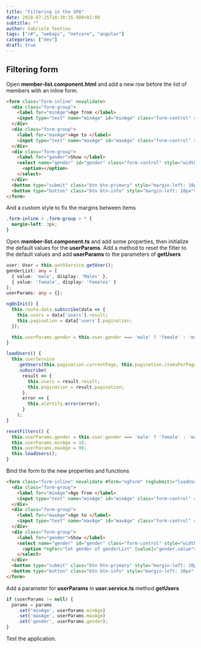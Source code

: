 ```yaml
---
title: "Filtering in the SPA"
date: 2018-07-25T10:30:35.989+02:00
subtitle: ""
author: Gabriele Teotino
tags: ["c#", "webapi", "netcore", "angular"]
categories: ["dev"]
draft: true
---
```


<!--more-->

## Filtering form

Open **member-list.component.html** and add a new row before the list of members with an inline form.

```html
<form class="form-inline" novalidate>
  <div class="form-group">
    <label for="minAge">Age from </label>
    <input type="text" name="minAge" id="minAge" class="form-control" style="width: 70px;">
  </div>
  <div class="form-group">
    <label for="maxAge">Age to </label>
    <input type="text" name="maxAge" id="maxAge" class="form-control" style="width: 70px;">
  </div>
  <div class="form-group">
    <label for="gender">Show </label>
    <select name="gender" id="gender" class="form-control" style="width: 130px;">
      <option></option>
    </select>
  </div>
  <button type="submit" class="btn btn-primary" style="margin-left: 10px">Apply filter</button>
  <button type="button" class="btn btn-info" style="margin-left: 10px">Reset filter</button>
</form>
```

And a custom style to fix the margins between items

```css
.form-inline > .form-group > * {
  margin-left: 3px;
}
```

Open **member-list.component.ts** and add some properties, then initialize the default values for the **userParams**. Add a method to reset the filter to the default values and add **userParams** to the parameters of **getUsers**

```typescript
user: User = this.authService.getUser();
genderList: any = [
  { value: 'male', display: 'Males' },
  { value: 'female', display: 'Females' }
];
userParams: any = {};

ngOnInit() {
  this.route.data.subscribe(data => {
    this.users = data['users'].result;
    this.pagination = data['users'].pagination;
  });

  this.userParams.gender = this.user.gender === 'male' ? 'female' : 'male';
}

loadUsers() {
  this.userService
    .getUsers(this.pagination.currentPage, this.pagination.itemsPerPage, this.userParams)
    .subscribe(
      result => {
        this.users = result.result;
        this.pagination = result.pagination;
      },
      error => {
        this.alertify.error(error);
      }
    );
}

resetFilters() {
  this.userParams.gender = this.user.gender === 'male' ? 'female' : 'male';
  this.userParams.minAge = 18;
  this.userParams.maxAge = 99;
  this.loadUsers();
}
```

Bind the form to the new properties and functions

```html
<form class="form-inline" novalidate #form="ngForm" (ngSubmit)="loadUsers()">
  <div class="form-group">
    <label for="minAge">Age from </label>
    <input type="text" name="minAge" id="minAge" class="form-control" style="width: 70px;" [(ngModel)]="userParams.minAge">
  </div>
  <div class="form-group">
    <label for="maxAge">Age to </label>
    <input type="text" name="maxAge" id="maxAge" class="form-control" style="width: 70px;" [(ngModel)]="userParams.maxAge">
  </div>
  <div class="form-group">
    <label for="gender">Show </label>
    <select name="gender" id="gender" class="form-control" style="width: 130px;" [(ngModel)]="userParams.gender">
      <option *ngFor="let gender of genderList" [value]="gender.value">{{gender.display}}</option>
    </select>
  </div>
  <button type="submit" class="btn btn-primary" style="margin-left: 10px">Apply filter</button>
  <button type="button" class="btn btn-info" style="margin-left: 10px" (click)="resetFilters()">Reset filter</button>
</form>
```

Add a parameter for **userParams** in **user.service.ts** method **getUsers**

```typescript
if (userParams != null) {
  params = params
    .set('minAge', userParams.minAge)
    .set('maxAge', userParams.maxAge)
    .set('gender', userParams.gender);
}
```

Test the application.
